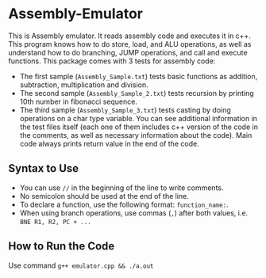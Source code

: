 # Assembly-Emulator
This is Assembly emulator. It reads assembly code and executes it in c++.
This program knows how to do store, load, and ALU operations, as well as understand how to do branching, JUMP operations, and call and execute functions.
This package comes with 3 tests for assembly code:
* The first sample (`Assembly_Sample.txt`) tests basic functions as addition, subtraction, multiplication and division.
* The second sample (`Assembly_Sample_2.txt`) tests recursion by printing 10th number in fibonacci sequence.
* The third sample (`Assembly_Sample_3.txt`) tests casting by doing operations on a char type variable.
You can see additional information in the test files itself (each one of them includes c++ version of the code in the comments, as well as necessary information about the code).
Main code always prints return value in the end of the code. 
## Syntax to Use
* You can use `//` in the beginning of the line to write comments.
* No semicolon should be used at the end of the line.
* To declare a function, use the following format: `function_name:`.
* When using branch operations, use commas (`,`) after both values, i.e. `BNE R1, R2, PC + ...`
## How to Run the Code
Use command `g++ emulator.cpp && ./a.out` 